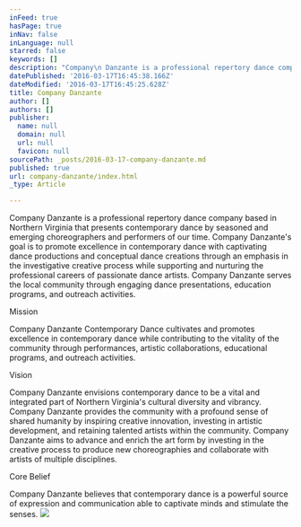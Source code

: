 ```yaml
---
inFeed: true
hasPage: true
inNav: false
inLanguage: null
starred: false
keywords: []
description: "Company\n Danzante is a professional repertory dance company based in Northern \nVirginia that presents contemporary dance by seasoned and emerging \nchoreographers and performers of our time.\_ Company Danzante’s goal is \nto promote excellence in contemporary dance with captivating dance \nproductions and conceptual dance creations through an emphasis in the \ninvestigative creative process while supporting and nurturing the \nprofessional careers of passionate dance artists.\_ Company Danzante \nserves the local community through engaging dance presentations, \neducation programs, and outreach activities."
datePublished: '2016-03-17T16:45:38.166Z'
dateModified: '2016-03-17T16:45:25.628Z'
title: Company Danzante
author: []
authors: []
publisher:
  name: null
  domain: null
  url: null
  favicon: null
sourcePath: _posts/2016-03-17-company-danzante.md
published: true
url: company-danzante/index.html
_type: Article

---
```

Company
Danzante is a professional repertory dance company based in Northern 
Virginia that presents contemporary dance by seasoned and emerging 
choreographers and performers of our time.  Company Danzante's goal is 
to promote excellence in contemporary dance with captivating dance 
productions and conceptual dance creations through an emphasis in the 
investigative creative process while supporting and nurturing the 
professional careers of passionate dance artists.  Company Danzante 
serves the local community through engaging dance presentations, 
education programs, and outreach activities.

Mission

Company
Danzante Contemporary Dance cultivates and promotes excellence in 
contemporary dance while contributing to the vitality of the community 
through performances, artistic collaborations, educational programs, and
outreach activities.

Vision

﻿Company Danzante
envisions contemporary dance to be a vital and integrated part of 
Northern Virginia's cultural diversity and vibrancy. Company Danzante 
provides the community with a profound sense of shared humanity by 
inspiring creative innovation, investing in artistic development, and 
retaining talented artists within the community. Company Danzante aims 
to advance and enrich the art form by investing in the creative process 
to produce new choreographies and collaborate with artists of multiple 
disciplines. 

Core Belief

​Company
Danzante believes that contemporary dance is a powerful source of 
expression and communication able to captivate minds and stimulate the 
senses.
![](https://the-grid-user-content.s3-us-west-2.amazonaws.com/7696581d-2bc4-44c3-aee6-08e47c37b7b5.jpg)